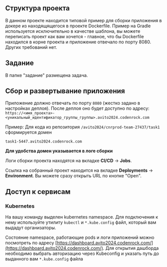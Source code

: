 ## Структура проекта
В данном проекте находится типовой пример для сборки приложения в докере из находящящегося в проекте Dockerfile. Пример на Gradle используется исключительно в качестве шаблона, вы можете переписать проект как вам хочется - главное, что бы Dockerfile находился в корне проекта и приложение отвечало по порту 8080. Других требований нет.

## Задание
В папке "задание" размещена задача.

## Сбор и развертывание приложения
Приложение должно отвечать по порту `8080` (жестко задано в настройках деплоя). После деплоя оно будет доступно по адресу: `https://<имя_проекта>-<уникальный_идентификатор_группы_группы>.avito2024.codenrock.com`

Пример: Для кода из репозитория `/avito2024/cnrprod-team-27437/task1` сформируется домен

```
task1-5447.avito2024.codenrock.com
```

**Для удобства домен указывается в логе сборки**

Логи сборки проекта находятся на вкладке **CI/CD** -> **Jobs**.

Ссылка на собранный проект находится на вкладке **Deployments** -> **Environment**. Вы можете сразу открыть URL по кнопке "Open".

## Доступ к сервисам

### Kubernetes
На вашу команду выделен kubernetes namespace. Для подключения к нему используйте утилиту `kubectl` и `*.kube.config` файл, который вам выдадут организаторы.

Состояние namespace, работающие pods и логи приложений можно посмотреть по адресу [https://dashboard.avito2024.codenrock.com/](https://dashboard.avito2024.codenrock.com/). Для открытия дашборда необходимо выбрать авторизацию через Kubeconfig и указать путь до выданного вам `*.kube.config` файла

